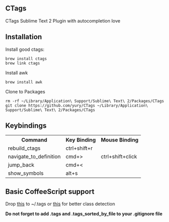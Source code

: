 CTags
-----

CTags Sublime Text 2 Plugin with autocompletion love


Installation
------------

Install good ctags:

    brew install ctags
    brew link ctags

Install awk

    brew install awk

Clone to Packages

    rm -rf ~/Library/Application\ Support/Sublime\ Text\ 2/Packages/CTags
    git clone https://github.com/yury/CTags ~/Library/Application\ Support/Sublime\ Text\ 2/Packages/CTags
    
Keybindings
-----------

<table>
    <tr>
        <th>
            Command
        </th>
        <th>
            Key Binding
        </th>
        <th>
            Mouse Binding
        </th>
    </tr>
    <tr>
        <td>
            rebuild_ctags
        </td>
        <td>
            ctrl+shift+r
        </td>
        <td></td>
    </tr>
    <tr>
        <td>navigate_to_definition</td>
        <td>cmd+&gt;</td>
        <td>ctrl+shift+click</td>
    </tr>
    <tr>
        <td>jump_back</td>
        <td>cmd+&lt;</td>
        <td></td>
    </tr>
    <tr>
        <td>show_symbols</td>
        <td>alt+s</td>
        <td></td>
    </tr>
</table>

Basic CoffeeScript support
--------------------------

Drop [this](https://gist.github.com/1932675) to ~/.tags or [this](https://gist.github.com/2624883) for better class detection


**Do not forget to add .tags and .tags_sorted_by_file to your .gitignore file**

